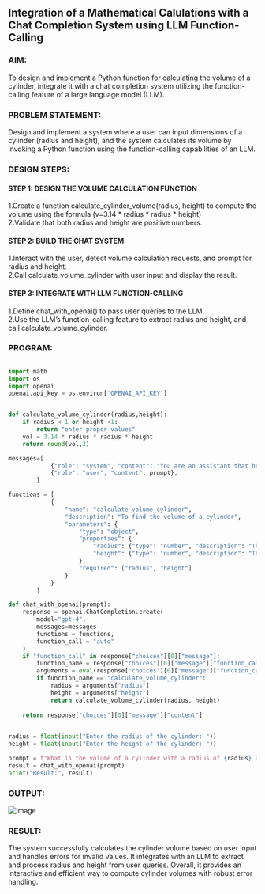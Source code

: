 ## Integration of a Mathematical Calulations with a Chat Completion System using LLM Function-Calling

### AIM:
To design and implement a Python function for calculating the volume of a cylinder, integrate it with a chat completion system utilizing the function-calling feature of a large language model (LLM).

### PROBLEM STATEMENT:
Design and implement a system where a user can input dimensions of a cylinder (radius and height),
and the system calculates its volume by invoking a Python function using the function-calling capabilities of an LLM.

### DESIGN STEPS:

#### STEP 1: DESIGN THE VOLUME CALCULATION FUNCTION
1.Create a function calculate_cylinder_volume(radius, height) to compute the volume using the formula (v=3.14 * radius * radius * height)\
2.Validate that both radius and height are positive numbers.

#### STEP 2: BUILD THE CHAT SYSTEM
1.Interact with the user, detect volume calculation requests, and prompt for radius and height.\
2.Call calculate_volume_cylinder with user input and display the result.

#### STEP 3: INTEGRATE WITH LLM FUNCTION-CALLING
1.Define chat_with_openai() to pass user queries to the LLM. \
2.Use the LLM’s function-calling feature to extract radius and height, and call  calculate_volume_cylinder.

### PROGRAM:
```py

import math
import os
import openai
openai.api_key = os.environ['OPENAI_API_KEY']


def calculate_volume_cylinder(radius,height):
    if radius < 1 or height <1:
        return "enter proper values"
    vol = 3.14 * radius * radius * height
    return round(vol,2)
```
```py
messages=[
            {"role": "system", "content": "You are an assistant that helps calculate the volume of a cylinder."},
            {"role": "user", "content": prompt},
        ]
```
```py
functions = [
            {
                "name": "calculate_volume_cylinder",
                "description": "To find the volume of a cylinder",
                "parameters": {
                    "type": "object",
                    "properties": {
                        "radius": {"type": "number", "description": "The radius of the cylinder"},
                        "height": {"type": "number", "description": "The height of the cylinder"}
                    },
                    "required": ["radius", "height"]
                }
            }
        ]
```
```py
def chat_with_openai(prompt):
    response = openai.ChatCompletion.create(
        model="gpt-4",
        messages=messages
        functions = functions,
        function_call = "auto"
    )
    if "function_call" in response["choices"][0]["message"]:
        function_name = response["choices"][0]["message"]["function_call"]["name"]
        arguments = eval(response["choices"][0]["message"]["function_call"]["arguments"])
        if function_name == "calculate_volume_cylinder":
            radius = arguments["radius"]
            height = arguments["height"]
            return calculate_volume_cylinder(radius, height)
                                             
    return response["choices"][0]["message"]["content"]
```
```py
    
radius = float(input("Enter the radius of the cylinder: "))
height = float(input("Enter the height of the cylinder: "))

prompt = f"What is the volume of a cylinder with a radius of {radius} and a height of {height}?"
result = chat_with_openai(prompt)
print("Result:", result)
```


### OUTPUT:
![image](https://github.com/user-attachments/assets/be911b7e-384c-47e5-b963-425eb4483b71)


### RESULT:
The system successfully calculates the cylinder volume based on user input and handles errors for invalid values. It integrates with an LLM to extract and process radius and height from user queries. Overall, it provides an interactive and efficient way to compute cylinder volumes with robust error handling.
